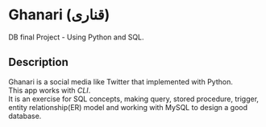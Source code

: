 # Ghanari (قناری)
DB final Project - Using Python and SQL.  
## Description 
Ghanari is a social media like Twitter that implemented with Python.  
This app works with *CLI*.  
It is an exercise for SQL concepts, making query, stored procedure, trigger, entity relationship(ER) model and working with MySQL to design a good database.
